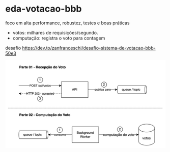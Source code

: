 # eda-votacao-bbb

foco em alta performance, robustez, testes e boas práticas

- votos: milhares de requisições/segundo.
- computação: registra o voto para contagem

desafio https://dev.to/zanfranceschi/desafio-sistema-de-votacao-bbb-50e3

![alt text](image.png)
